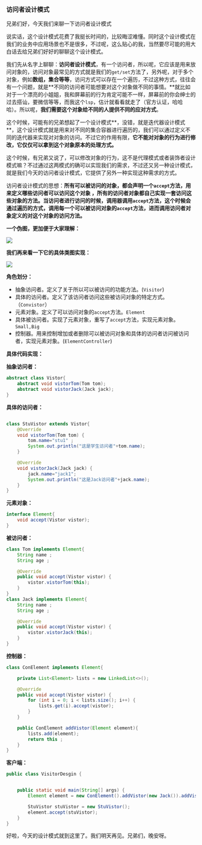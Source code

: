 ### 访问者设计模式

兄弟们好，今天我们来聊一下访问者设计模式

说实话，这个设计模式花费了我挺长时间的，比较晦涩难懂。同时这个设计模式在我们的业务中应用场景也不是很多，不过呢，这么贴心的我，当然要尽可能的用大白话去给兄弟们好好的聊聊这个设计模式。

我们先从名字上聊聊：**访问者设计模式**，有一个访问者，所以呢，它应该是用来放问对象的，访问对象最常见的方式就是我们的`get/set`方法了，另外呢，对于多个对象，例如**数组，集合等等**，访问方式可以存在一个遍历，不过这种方式，往往会有一个问题，就是**不同的访问者可能想要对这个对象做不同的事情。**就比如对于一个漂亮的小姐姐，我和屏幕前的行为肯定可能不一样，屏幕前的你会绅士的过去搭讪，要微信等等，而我这个`lsp`，估计就看看就走了（官方认证，哈哈哈）。所以呢，**我们需要这个对象给不同的人提供不同的应对方式**。

这个时候，可能有的兄弟想起了一个设计模式**，没错，就是迭代器设计模式**，这个设计模式就是用来对不同的集合容器进行遍历的，我们可以通过定义不同的迭代器来实现对对象的访问。不过它的作用有限，**它不能对对象的行为进行修改，它仅仅可以拿到这个对象原本的处理方式。**

这个时候，有兄弟又说了，可以修改对象的行为，这不是代理模式或者装饰者设计模式嘛？不过通过这两模式的确可以实现我们的需求，不过还又另一种设计模式，就是我们今天的访问者设计模式，它提供了另外一种实现这种需求的方式。

访问者设计模式的思想：**所有可以被访问的对象，都会声明一个`accept`方法，用来定义哪些访问者可以访问这个对象 ，所有的访问者对象都自己实现一套访问这些对象的方法。当访问者进行访问的时候，调用器调用`accept`方法，这个时候会通过遍历的方式，调用每一个可以被访问对象的`accept`方法，进而调用访问者对象定义的对这个对象的访问方法。**

**一个伪图，更加便于大家理解：**

![](https://gitee.com/onlyzl/image/raw/master/img/20201018222502.png)

**我们再来看一下它的具体类图实现：**

![](https://gitee.com/onlyzl/image/raw/master/img/20201018223437.png)

**角色划分：**

- 抽象访问者。定义了关于所以可以被访问的功能方法。(`Visitor`)
- 具体的访问者。定义了该访问者访问这些被访问对象的特定方式。（`Convistor`）
- 元素对象。定义了可以访问对象的`accept`方法。`Element`
- 具体被访问者。实现了元素对象，重写了`accept`方法，实现元素对象。`Small,Big`
- 控制器。用来控制增加或者删除可以被访问对象和具体的访问者访问被访问者，实现元素对象。(`ElementController`)

**具体代码实现：**

**抽象访问者：**

```java
abstract class Vistor{
    abstract void vistorTom(Tom tom);
    abstract void vistorJack(Jack jack);
}
```

**具体的访问者：**

```java

class StuVistor extends Vistor{
    @Override
    void vistorTom(Tom tom) {
        tom.name="stu1" ;
        System.out.println("这是学生访问者"+tom.name);
    }

    @Override
    void vistorJack(Jack jack) {
        jack.name="jack1";
        System.out.println("这是Jack访问者"+jack.name);
    }
}
```

**元素对象：**

```java
interface Element{
    void accept(Vistor vistor);
}

```

**被访问者：**

```java
class Tom implements Element{
    String name ;
    String age ;

    @Override
    public void accept(Vistor vistor) {
        vistor.vistorTom(this);
    }
}
class Jack implements Element{
    String name ;
    String age ;

    @Override
    public void accept(Vistor vistor) {
        vistor.vistorJack(this);
    }
}
```

**控制器：**

```java
class ConElement implements Element{

    private List<Element> lists = new LinkedList<>();

    @Override
    public void accept(Vistor vistor) {
        for (int i = 0; i < lists.size(); i++) {
            lists.get(i).accept(vistor);
        }
    }

    public ConElement addVistor(Element element){
        lists.add(element);
        return this ;
    }
}
```

**客户端：**

```java
public class VisitorDesgin {


    public static void main(String[] args) {
        Element element = new ConElement().addVistor(new Jack()).addVistor(new Tom());

        StuVistor stuVistor = new StuVistor();
        element.accept(stuVistor);
    }
}
```

好啦，今天的设计模式就到这里了。我们明天再见。兄弟们，晚安呀。